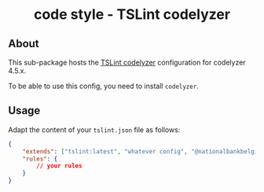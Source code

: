 <h1 align="center">
   code style - TSLint codelyzer
</h1>

## About

This sub-package hosts the [TSLint codelyzer](https://github.com/mgechev/codelyzer) configuration for codelyzer 4.5.x.

To be able to use this config, you need to install `codelyzer`.

## Usage

Adapt the content of your `tslint.json` file as follows:

```json
{
	"extends": ["tslint:latest", "whatever config", "@nationalbankbelgium/code-style/tslint-codelyzer/4.5.x"],
	"rules": {
		// your rules
	}
}
```
